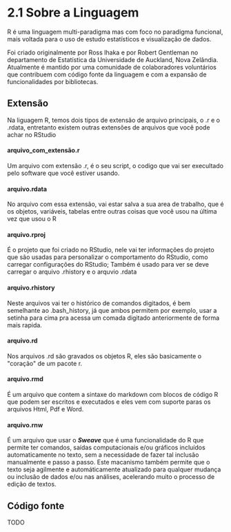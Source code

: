 # 2.1 Sobre a Linguagem

R é uma linguagem multi-paradigma mas com foco no paradigma funcional, mais voltada para o uso de estudo estatísticos e visualização de dados.

Foi criado originalmente por Ross Ihaka e por Robert Gentleman no departamento de Estatística da Universidade de Auckland, Nova Zelândia. Atualmente é mantido por uma comunidade de colaboradores voluntários que contribuem com código fonte da linguagem e com a expansão de funcionalidades por bibliotecas.

## Extensão

Na liguagem R, temos dois tipos de extensão de arquivo principais, o .r e o .rdata, entretanto existem outras extensões de arquivos que você pode achar no RStudio

#### arquivo_com_extensão.r 
Um arquivo com extensão .r, é o seu script, o codigo que vai ser execultado pelo software que você estiver usando.

#### arquivo.rdata
No arquivo com essa extensão, vai estar salva a sua area de trabalho, que é os objetos, variáveis, tabelas entre outras coisas que você usou na última vez que usou o R

#### arquivo.rproj
É o projeto que foi criado no RStudio, nele vai ter informações do projeto que são usadas para personalizar o comportamento do RStudio, como carregar configurações do RStudio; Também é usado para ver se deve carregar o arquivo .rhistory e o arquvio .rdata

#### arquivo.rhistory
Neste arquivos vai ter o histórico de comandos digitados, é bem semelhante ao .bash_history, já que ambos permitem por exemplo, usar a setinha para cima pra acessa um comada digitado anteriormente de forma mais rapida.

#### arquivo.rd
Nos arquivos .rd são gravados os objetos R, eles são basicamente o "coração" de um pacote r.

#### arquivo.rmd
É um arquivo que contem a sintaxe do markdown com blocos de código R que podem ser escritos e executados e eles vem com suporte paras os arquivos Html, Pdf e Word.

#### arquivo.rnw
É um arquivo que usar o _**Sweave**_ que é uma funcionalidade do R que permite  ter comandos, saídas computacionais e/ou gráficos incluídos automaticamente no texto, sem a necessidade de fazer tal inclusão manualmente e passo a passo. Este macanismo também permite que o texto seja agilmente e automáticamente atualizado para qualquer mudança ou inclusão de dados e/ou nas análises, acelerando muito o processo de edição de textos.


## Código fonte

TODO